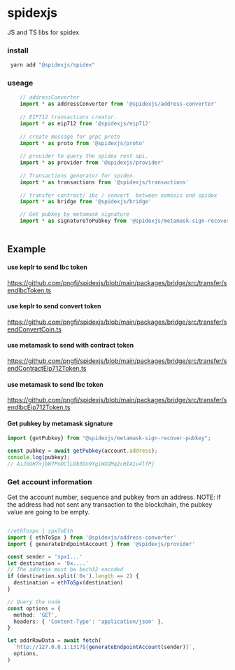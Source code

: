 # spidexjs

JS and TS libs for spidex

### install
```ts
 yarn add "@spidexjs/spidex"
```

### useage

```ts
    // addressConverter
    import * as addressConverter from '@spidexjs/address-converter'
    
    // EIP712 transactions creator.
    import * as eip712 from '@spidexjs/eip712'
    
    // create message for grpc proto
    import * as proto from '@spidexjs/proto'
    
    // provider to query the spidex rest api.
    import * as provider from '@spidexjs/provider'
    
    // Transactions generator for spidex.
    import * as transactions from '@spidexjs/transactions'
    
    // transfer contract/ ibc / convert  between osmosis and spidex
    import * as bridge from '@spidexjs/bridge'

    // Get pubkey by metamask signature
    import * as signatureToPubkey from '@spidexjs/metamask-sign-recover-pubkey'
   

```

## Example

#### use keplr to send Ibc token

https://github.com/pngfi/spidexjs/blob/main/packages/bridge/src/transfer/sendIbcToken.ts

#### use keplr to send convert token
https://github.com/pngfi/spidexjs/blob/main/packages/bridge/src/transfer/sendConvertCoin.ts

#### use metamask to send with contract token
https://github.com/pngfi/spidexjs/blob/main/packages/bridge/src/transfer/sendContractEip712Token.ts

#### use metamask to send Ibc token
https://github.com/pngfi/spidexjs/blob/main/packages/bridge/src/transfer/sendIbcEip712Token.ts

#### Get pubkey by metamask signature
```ts
import {getPubkey} from "@spidexjs/metamask-sign-recover-pubkey";

const pubkey = await getPubkey(account.address);
console.log(pubkey);
// AiJbGH7xjbW7PoDClLDb3On9YgiWXQMq2cHIA1v4lfPj
```

### Get account information

Get the account number, sequence and pubkey from an address.
NOTE: if the address had not sent any transaction to the blockchain, the pubkey value are going to be empty.

```ts

//ethTospx | spxToEth
import { ethToSpx } from '@spidexjs/address-converter'
import { generateEndpointAccount } from '@spidexjs/provider'

const sender = 'spx1...'
let destination = '0x....'
// The address must be bech32 encoded
if (destination.split('0x').length == 2) {
  destination = ethToSpx(destination)
}

// Query the node
const options = {
  method: 'GET',
  headers: { 'Content-Type': 'application/json' },
}

let addrRawData = await fetch(
  `http://127.0.0.1:1317${generateEndpointAccount(sender)}`,
  options,
)
